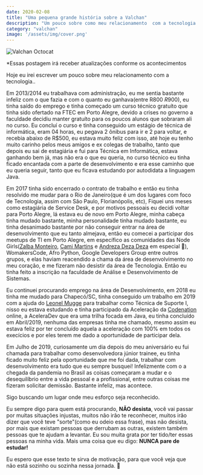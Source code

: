 ```yaml
---
date: 2020-02-08
title: "Uma pequena grande história sobre a Valchan"
description: "Um pouco sobre como meu relacionamento  com a tecnologia começou."
category: "valchan"
image: '/assets/img/cover.png'
---
```


<div class="smallSize">

![Valchan Octocat](/assets/img/octocatValchan.png)

</div>

*Essas postagem irá receber atualizações conforme os acontecimentos

Hoje eu irei escrever um pouco sobre meu relacionamento com a tecnologia..  

Em 2013/2014 eu trabalhava com administração, eu me sentia bastante infeliz com o que fazia e com o quanto eu ganhava(entre R$800 ~ R$900), eu tinha saído do emprego e tinha começado um curso técnico gratuíto que tinha sido ofertado na FTEC em Porto Alegre, devido a crises no governo a faculdade decidiu manter gratuíto para os poucos alunos que sobraram ali no curso. Eu concluí o curso e tinha conseguido um estágio de técnica de informática, eram 04 horas, eu pegava 2 ônibus para ir e 2 para voltar, e recebia abaixo de R$500, eu estava muito feliz com isso, até hoje eu tenho muito carinho pelos meus amigos e ex colegas de trabalho, tanto que depois eu sai de estagiária e fui para Técnica em Informática, estava ganhando bem já, mas não era o que eu queria, no curso técnico eu tinha ficado encantada com a parte de desenvolvimento e era esse caminho que eu queria seguir, tanto que eu ficava estudando por autodidata a linguagem Java. 

Em 2017 tinha sido encerrado o contrato de trabalho e então eu tinha resolvido me mudar para o Rio de Janeiro(que é um dos lugares com foco de Tecnologia, assim com São Paulo, Florianópolis, etc), Fiquei uns meses como estagiária de Service Desk, e por motivos pessoais eu decidi voltar para Porto Alegre, lá estava eu de novo em Porto Alegre, minha cabeça tinha mudado bastante, minha personalidade tinha mudado bastante, eu tinha desanimado bastante por não conseguir entrar na área de desenvolvimento que eu tanto almejava, então eu comecei a participar dos meetups de TI em Porto Alegre, em específico as comunidades das Node Girls(<a href="https://www.facebook.com/zalba.monteiro" target="_blank" rel="noopener noreferrer">Zalba Monteiro</a>, <a href="https://www.facebook.com/profile.php?id=100009106231893" target="_blank" rel="noopener noreferrer">Cami Martins</a> e <a href="https://www.facebook.com/andrezaar" target="_blank" rel="noopener noreferrer">Andreza Deza Deza</a> em especial 💙), WomakersCode, Afro Python, Google Developers Group entre outros grupos, e elas haviam reacendido a chama da área de desenvolvimento no meu coração, e me fizeram não desistir da área de Tecnologia. Então eu tinha feito a inscrição na faculdade de Análise e Desenvolvimento de Sistemas. 

Eu continuei procurando emprego na área de Desenvolvimento, em 2018 eu tinha me mudado para Chapecó/SC, tinha conseguido um trabalho em 2019 com a ajuda do <a href="https://www.facebook.com/leonel.mugge" target="_blank" rel="noopener noreferrer">Leonel Mugge</a> para trabalhar como Técnica de Suporte I, nisso eu estava estudando e tinha participado da Aceleração da <a href="https://www.facebook.com/dev.codenation" target="_blank" rel="noopener noreferrer">Codenation</a> online, a AceleraDev que era uma trilha focada em Java, eu tinha concluído em Abril/2019, nenhuma das empresas tinha me chamado, mesmo assim eu estava feliz por ter concluído aquela a aceleração com 100% em todos os execícios e por eles terem me dado a oportunidade de participar dela. 

Em Julho de 2019, curiosamente um dia depois do meu aniversário eu fui chamada para trabalhar como desenvolvedora júnior trainee, eu tinha ficado muito feliz pela oportunidade que me foi dada, trabalhar com desenvolvimento era tudo que eu sempre busquei! Infelizmente com o a chegada da pandemia no Brasil as coisas começaram a mudar e o desequilíbrio entre a vida pessoal e a profissional, entre outras coisas me fizeram solicitar demissão. Bastante infeliz, mas acontece.

Sigo buscando um lugar onde meu esforço seja reconhecido.

Eu sempre digo para quem está procurando, <b>NÃO desista</b>, você vai passar por muitas situações injustas, muitos não irão te reconhecer, muitos irão dizer que você teve "sorte"(como eu odeio essa frase), mas não desista, por mais que existam pessoas que derrubam as outras, existem também pessoas que te ajudam a levantar. Eu sou muita grata por ter tido/ter essas pessoas na minha vida. Mais uma coisa que eu digo: <b>NUNCA pare de estudar!</b>

Eu espero que esse texto te sirva de motivação, para que você veja que não está sozinho ou sozinha nessa jornada. 💙 
